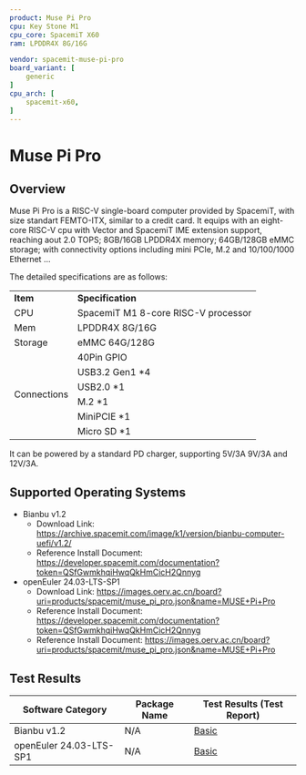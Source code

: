 ```yaml
---
product: Muse Pi Pro
cpu: Key Stone M1
cpu_core: SpacemiT X60
ram: LPDDR4X 8G/16G

vendor: spacemit-muse-pi-pro
board_variant: [
    generic
]
cpu_arch: [
    spacemit-x60,
]
---
```


# Muse Pi  Pro

## Overview

Muse Pi Pro is a RISC-V single-board computer provided by SpacemiT, with size standart FEMTO-ITX, similar to a credit card.  It equips with an eight-core RISC-V cpu with Vector and SpacemiT IME extension support, reaching aout 2.0 TOPS; 8GB/16GB LPDDR4X memory; 64GB/128GB eMMC storage; with connectivity options including mini PCIe, M.2 and 10/100/1000 Ethernet ...

The detailed specifications are as follows:

<table>
    <tr>
        <td><b>Item</b></td>
        <td><b>Specification</b></td>
    </tr>
    <tr>
        <td>CPU</td>
        <td>SpacemiT M1 8-core RISC-V processor</td>
    </tr>
    <tr>
        <td>Mem</td>
        <td>LPDDR4X 8G/16G</td>
    </tr>
    <tr>
        <td>Storage</td>
        <td>eMMC 64G/128G</td>
    </tr>
    <tr>
        <td rowspan=6>Connections</td>
        <td>40Pin GPIO</td>
    </tr>
    <tr>
        <td>USB3.2 Gen1 *4</td>
    </tr>
    <tr>
        <td>USB2.0 *1</td>
    </tr>
    <tr>
        <td>M.2 *1</td>
    </tr>
    <tr>
        <td>MiniPCIE *1</td>
    </tr>
    <tr>
        <td>Micro SD *1</td>
    </tr>
</table>

It can be powered by a standard PD charger, supporting 5V/3A 9V/3A and 12V/3A.

## Supported Operating Systems

- Bianbu v1.2
  - Download Link: https://archive.spacemit.com/image/k1/version/bianbu-computer-uefi/v1.2/
  - Reference Install Document: https://developer.spacemit.com/documentation?token=QSfGwmkhqiHwqQkHmCicH2Qnnyg
- openEuler 24.03-LTS-SP1
  - Download Link: https://images.oerv.ac.cn/board?uri=products/spacemit/muse_pi_pro.json&name=MUSE+Pi+Pro
  - Reference Install Document: https://developer.spacemit.com/documentation?token=QSfGwmkhqiHwqQkHmCicH2Qnnyg
  - Reference Install Document: https://images.oerv.ac.cn/board?uri=products/spacemit/muse_pi_pro.json&name=MUSE+Pi+Pro


## Test Results

| Software Category | Package Name | Test Results (Test Report) |
| ----------------- | ------------ | -------------------------- |
| Bianbu v1.2       | N/A          | [Basic][Bianbu]            |
| openEuler 24.03-LTS-SP1 | N/A          | [Basic][openEuler]         |

[Bianbu]: ./Bianbu/README.md
[openEuler]: ./openEuler/README.md
